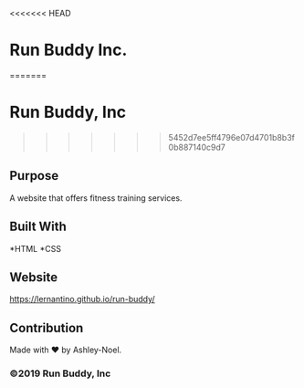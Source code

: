 <<<<<<< HEAD
# Run Buddy Inc.
=======
# Run Buddy, Inc
>>>>>>> 5452d7ee5ff4796e07d4701b8b3f0b887140c9d7

## Purpose
A website that offers fitness training services.

## Built With
*HTML
*CSS

## Website
https://lernantino.github.io/run-buddy/

## Contribution
Made with ❤️ by Ashley-Noel.

### ©2019 Run Buddy, Inc
